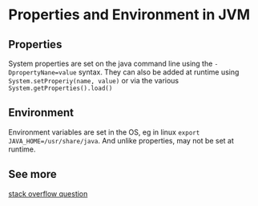 ---
---

# Properties and Environment in JVM

## Properties

System properties are set on the java command line using the `-DpropertyNane=value` syntax. They can also be added at runtime using `System.setProperiy(name, value)` or via the various `System.getProperties().load()`

## Environment

Environment variables are set in the OS, eg in linux `export JAVA_HOME=/usr/share/java`. And unlike properties, may not be set at runtime.

## See more

[stack overflow question](http://stackoverflow.com/questions/7054972/java-system-properties-and-environment-variables)
